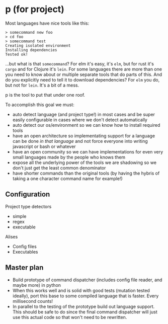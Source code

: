 # p (for project)

Most languages have nice tools like this:

```
> somecommand new foo
> cd foo
> somecommand test
Creating isolated environment 
Installing dependencies
Tested ok!
```

...but what is that `somecommand`? For elm it's easy, it's `elm`, but for rust it's `cargo` and for Clojure it's `lein`. For some languages there are more than one you need to know about or multiple separate tools that do parts of this. And do you explicitly need to tell it to download dependencies? For `elm` you do, but not for `lein`. It's a bit of a mess.

p is the tool to put that under one roof.

To accomplish this goal we must:

- auto detect language (and project type!) in most cases and be super easily configurable in cases where we don't detect automatically 
- auto detect our os/environment so we can know how to install required tools
- have an open architecture so implementating support for a language can be done _in that language_ and not force everyone into writing javascript or bash or whatever
- have an open community so we can have implementations for even very small languages made by the people who knows them
- expose all the underlying power of the tools we are shadowing so we don't just get the least common denominator
- have shorter commands than the original tools (by having the hybris of taking a one character command name for example!)

## Configuration 

Project type detectors

- simple
- regex
- executable

Alises

- Config files
- Executables

## Master plan

- Build prototype of command dispatcher (includes config file reader, and maybe more) in python
- When this works well and is solid with good tests (mutation tested ideally), port this base to some compiled language that is faster. Every millisecond counts!
- In parallel to the testing of the prototype build out language support. This should be safe to do since the final command dispatcher will just use this actual code so that won't need to be rewritten.
